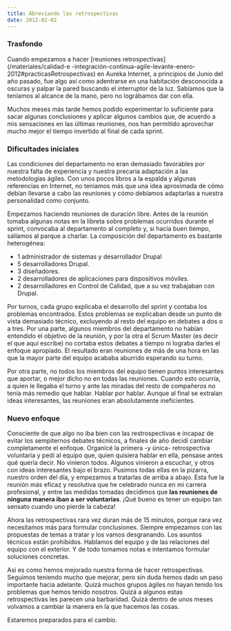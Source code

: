 ```yaml
---
title: Abreviando las retrospectivas
date: 2012-02-02
---
```


### Trasfondo

Cuando empezamos a hacer [reuniones retrospectivas](/materiales/calidad-e
-integración-continua-agile-levante-enero-2012#practicasRetrospectivas) en
Aureka Internet, a principios de Junio del año pasado, fue algo así como
adentrarse en una habitación desconocida a oscuras y palpar la pared buscando
el interruptor de la luz. Sabíamos que la teníamos al alcance de la mano, pero
no lográbamos dar con ella.

Muchos meses más tarde hemos podido experimentar lo suficiente para sacar
algunas conclusiones y aplicar algunos cambios que, de acuerdo a mis
sensaciones en las últimas reuniones, nos han permitido aprovechar mucho mejor
el tiempo invertido al final de cada sprint.

### Dificultades iniciales

Las condiciones del departamento no eran demasiado favorables por nuestra
falta de experiencia y nuestra precaria adaptación a las metodologías ágiles.
Con unos pocos libros a la espalda y algunas referencias en Internet, no
teníamos más que una idea aproximada de cómo debían llevarse a cabo las
reuniones y cómo debíamos adaptarlas a nuestra personalidad como conjunto.

Empezamos haciendo reuniones de duración libre. Antes de la reunión tomaba
algunas notas en la libreta sobre problemas ocurridos durante el sprint,
convocaba al departamento al completo y, si hacía buen tiempo, salíamos al
parque a charlar. La composición del departamento es bastante heterogénea:

  * 1 administrador de sistemas y desarrollador Drupal
  * 5 desarrolladores Drupal.
  * 3 diseñadores.
  * 2 desarrolladores de aplicaciones para dispositivos móviles.
  * 2 desarrolladores en Control de Calidad, que a su vez trabajaban con Drupal.

Por turnos, cada grupo explicaba el desarrollo del sprint y contaba los
problemas encontrados. Estos problemas se explicaban desde un punto de vista
demasiado técnico, excluyendo al resto del equipo en debates a dos o a tres.
Por una parte, algunos miembros del departamento no habían entendido el
objetivo de la reunión, y por la otra el Scrum Master (es decir el que aquí
escribe) no cortaba estos debates a tiempo ni lograba darles el enfoque
apropiado. El resultado eran reuniones de más de una hora en las que la mayor
parte del equipo acababa aburrido esperando su turno.

Por otra parte, no todos los miembros del equipo tienen puntos interesantes
que aportar, o mejor dicho no en todas las reuniones. Cuando esto ocurría, a
quien le llegaba el turno y ante las miradas del resto de compañeros no tenía
más remedio que hablar. Hablar por hablar. Aunque al final se extraían ideas
interesantes, las reuniones eran absolutamente ineficientes.

### Nuevo enfoque

Consciente de que algo no iba bien con las restrospectivas e incapaz de evitar
los sempiternos debates técnicos, a finales de año decidí cambiar
completamente el enfoque. Organicé la primera -y única- retrospectiva
voluntaria y pedí al equipo que, quien quisiera hablar en ella, pensase antes
qué quería decir. No vinieron todos. Algunos vinieron a escuchar, y otros con
ideas interesantes bajo el brazo. Pusimos todas ellas en la pizarra, nuestro
orden del día, y empezamos a tratarlas de arriba a abajo. Esta fue la reunión
más eficaz y resolutiva que he celebrado nunca en mi carrera profesional, y
entre las medidas tomadas decidimos que **las reuniones de ninguna manera iban
a ser voluntarias**. ¡Qué bueno es tener un equipo tan sensato cuando uno
pierde la cabeza!

Ahora las retrospectivas rara vez duran más de 15 minutos, porque rara vez
necesitamos más para formular conclusiones. Siempre empezamos con las
propuestas de temas a tratar y los vamos desgranando. Los asuntos técnicos
están prohibidos. Hablamos del equipo y de las relaciones del equipo con el
exterior. Y de todo tomamos notas e intentamos formular soluciones concretas.

Así es como hemos mejorado nuestra forma de hacer retrospectivas. Seguimos
teniendo mucho que mejorar, pero sin duda hemos dado un paso importante hacia
adelante. Quizá muchos grupos ágiles no hayan tenido los problemas que hemos
tenido nosotros. Quizá a algunos estas retrospectivas les parecen una
barbaridad. Quizá dentro de unos meses volvamos a cambiar la manera en la que
hacemos las cosas.

Estaremos preparados para el cambio.


